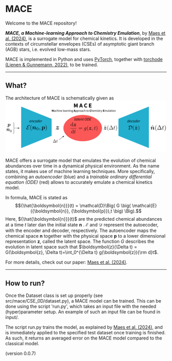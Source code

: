 # MACE

Welcome to the MACE repository!

***MACE, a Machine-learning Approach to Chemistry Emulation***, by [Maes et al. (2024)](https://ui.adsabs.harvard.edu/abs/2024arXiv240503274M/abstract), is a surrogate model for chemical kinetics. It is developed in the contexts of circumstellar envelopes (CSEs) of asymptotic giant branch (AGB) stars, i.e. evolved low-mass stars.

MACE is implemented in Python and uses [PyTorch](https://pytorch.org/), together with [torchode](https://github.com/martenlienen/torchode) [(Lienen & Gunnemann, 2022)](https://openreview.net/pdf?id=uiKVKTiUYB0), to be trained.

---
## What?

The architecture of MACE is schematically given as 
![MACE architecture](MACE.png)

MACE offers a surrogate model that emulates the evolution of chemical abundances over time in a dynamical physical environment. As the name states, it makes use of machine learning techniques. More specifically, combining an *autoencoder* (blue) and a *trainable ordinary differential equation (ODE)* (red) allows to accurately emulate a chemical kinetics model.

In formula, MACE is stated as
$${\hat{\boldsymbol{n}}}(t) = \mathcal{D}\Big( G \big( \mathcal{E} ({\boldsymbol{n}}, {\boldsymbol{p}}),t \big) \Big).$$
Here, ${\hat{\boldsymbol{n}}}(t)$ are the predicted chemical abundances at a time $t$ later dan the initial state ${\boldsymbol{n}}$ . $\mathcal{E}$ and $\mathcal{D}$ represent the autoecoder, with the encoder and decoder, respectively. The autoencoder maps the chemical space ${\boldsymbol{n}}$ together with the physical space ${\boldsymbol{p}}$ to a lower dimensional representation $\boldsymbol{z}$, called the latent space. The function $G$ describes the evolution in latent space such that $\boldsymbol{z}(\Delta t) = G(\boldsymbol{z}, \Delta t)=\int_0^{\Delta t} g(\boldsymbol{z}){\rm d}t$.

For more details, check out our paper: [Maes et al. (2024)](https://ui.adsabs.harvard.edu/abs/2024arXiv240503274M/abstract).

---
## How to run?

Once the Dataset class is set up properly (see src/mace/CSE_0D/dataset.py), a MACE model can be trained. This can be done using the script 'run.py', which takes an input file with the needed (hyper)parameter setup. An example of such an input file can be found in input/.

The script run.py trains the model, as explained by [Maes et al. (2024)](https://ui.adsabs.harvard.edu/abs/2024arXiv240503274M/abstract), and is immediately applied to the specified test dataset once training is finished. As such, it returns an averaged error on the MACE model compared to the classical model.




  


  

(version 0.0.7)
